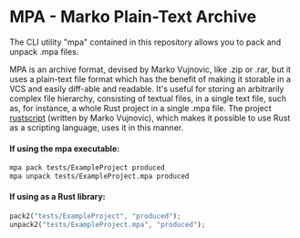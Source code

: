 # MPA - Marko Plain-Text Archive

The CLI utility "mpa" contained in this repository allows you to pack and unpack .mpa files.

MPA is an archive format, devised by Marko Vujnovic, like .zip or .rar, but it uses a plain-text file format which has the benefit of making it storable in a VCS and easily diff-able and readable. It's useful for storing an arbitrarily complex file hierarchy, consisting of textual files, in a single text file, such as, for instance, a whole Rust project in a single .mpa file. The project [rustscript](https://github.com/Marko-Vujnovic/marko_rustscript) (written by Marko Vujnovic), which makes it possible to use Rust as a scripting language, uses it in this manner.

#### If using the mpa executable:
```sh
mpa pack tests/ExampleProject produced
mpa unpack tests/ExampleProject.mpa produced
```

#### If using as a Rust library:
```rust
pack2("tests/ExampleProject", "produced");
unpack2("tests/ExampleProject.mpa", "produced");
```
